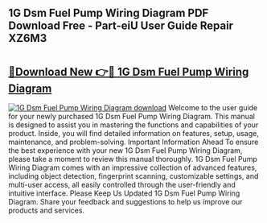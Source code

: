 ## 1G Dsm Fuel Pump Wiring Diagram PDF Download Free - Part-eiU User Guide Repair XZ6M3

# <h2><a href="http://dfhw17j.blite.top/?on=1G+Dsm+Fuel+Pump+Wiring+Diagram">🔗Download New 👉🔴 1G Dsm Fuel Pump Wiring Diagram</a></h2>

[![1G Dsm Fuel Pump Wiring Diagram download](https://i.imgur.com/lujVjoI.png)](http://dfhw17j.blite.top/?on=1G+Dsm+Fuel+Pump+Wiring+Diagram)
Welcome to the user guide for your newly purchased 1G Dsm Fuel Pump Wiring Diagram. This manual is designed to assist you in mastering the functions and capabilities of your product. Inside, you will find detailed information on features, setup, usage, maintenance, and problem-solving. Important Information Ahead To ensure the best experience with your new 1G Dsm Fuel Pump Wiring Diagram, please take a moment to review this manual thoroughly. 1G Dsm Fuel Pump Wiring Diagram comes with an impressive collection of advanced features, including object detection, fingerprint scanning, customizable settings, and multi-user access, all easily controlled through the user-friendly and intuitive interface. Please Keep Us Updated 1G Dsm Fuel Pump Wiring Diagram. Share your feedback and suggestions to help us improve our products and services.
